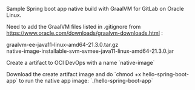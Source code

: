 Sample Spring boot app native build with GraalVM for GitLab on Oracle Linux. 
<p>
Need to add the GraalVM files listed in .gitignore from <a href="https://www.oracle.com/downloads/graalvm-downloads.html">https://www.oracle.com/downloads/graalvm-downloads.html</a> :
<p>
graalvm-ee-java11-linux-amd64-21.3.0.tar.gz
<br>
native-image-installable-svm-svmee-java11-linux-amd64-21.3.0.jar
<p>
Create a artifact to OCI DevOps with a name `native-image`
<p>
Download the create artifact image and do `chmod +x hello-spring-boot-app`
to run the native app image: `./hello-spring-boot-app`
<p>



